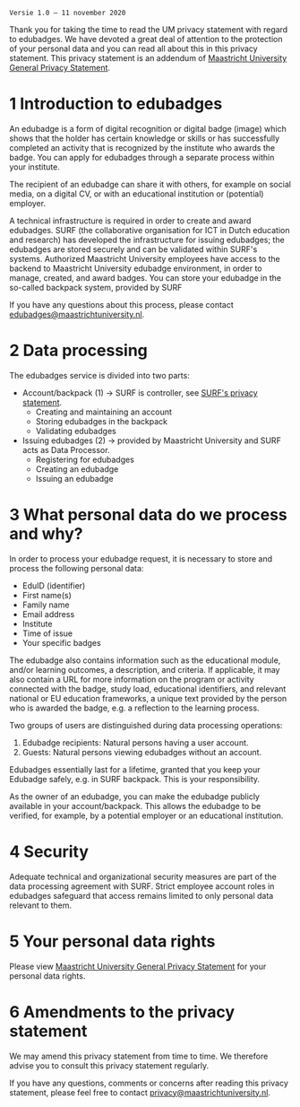 `Versie 1.0 – 11 november 2020`

Thank you for taking the time to read the UM privacy statement with regard to edubadges. We have devoted a great deal of attention to the protection of your personal data and you can read all about this in this privacy statement. This privacy statement is an addendum of [Maastricht University General Privacy Statement](https://www.maastrichtuniversity.nl/about-um/um-general-privacy-statement#).

# 1 Introduction to edubadges
An edubadge is a form of digital recognition or digital badge (image) which shows that the holder has certain knowledge or skills or has successfully completed an activity that is recognized by the institute who awards the badge.
You can apply for edubadges through a separate process within your institute.

The recipient of an edubadge can share it with others, for example on social media, on a digital CV, or with an educational institution or (potential) employer.

A technical infrastructure is required in order to create and award edubadges. SURF (the collaborative organisation for ICT in Dutch education and research) has developed the infrastructure for issuing edubadges; the edubadges are stored securely and can be validated within SURF's systems. Authorized Maastricht University employees have access to the backend to Maastricht University edubadge environment, in order to manage, created, and award badges. You can store your edubadge in the so-called backpack system, provided by SURF

If you have any questions about this process, please contact [edubadges@maastrichtuniversity.nl](mailto:edubadges@maastrichtuniversity.nl).

# 2 Data processing
The edubadges service is divided into two parts:

* Account/backpack (1) -> SURF is controller, see [SURF's privacy statement](https://edubadges.nl/privacy).
  * Creating and maintaining an account
  * Storing edubadges in the backpack
  * Validating edubadges
* Issuing edubadges (2) -> provided by Maastricht University and SURF acts as Data Processor.
  * Registering for edubadges
  * Creating an edubadge
  * Issuing an edubadge

# 3 What personal data do we process and why?
In order to process your edubadge request, it is necessary to store and process the following personal data:
* EduID (identifier)
* First name(s)
* Family name
* Email address
* Institute
* Time of issue
* Your specific badges

The edubadge also contains information such as the educational module, and/or learning outcomes, a description, and criteria. If applicable, it may also contain a URL for more information on the program or activity connected with the badge, study load, educational identifiers, and relevant national or EU education frameworks, a unique text provided by the person who is awarded the badge, e.g. a reflection to the learning process.

Two groups of users are distinguished during data processing operations:
1. Edubadge recipients: Natural persons having a user account.
2. Guests: Natural persons viewing edubadges without an account.

Edubadges essentially last for a lifetime, granted that you keep your Edubadge safely, e.g. in SURF backpack. This is your responsibility.

As the owner of an edubadge, you can make the edubadge publicly available in your account/backpack. This allows the edubadge to be verified, for example, by a potential employer or an educational institution.

# 4 Security
Adequate technical and organizational security measures are part of the data processing agreement with SURF. Strict employee account roles in edubadges safeguard that access remains limited to only personal data relevant to them.

# 5 Your personal data rights
Please view [Maastricht University General Privacy Statement](https://www.maastrichtuniversity.nl/about-um/um-general-privacy-statement#) for your personal data rights.

# 6 Amendments to the privacy statement
We may amend this privacy statement from time to time. We therefore advise you to consult this privacy statement regularly.

If you have any questions, comments or concerns after reading this privacy statement, please feel free to contact [privacy@maastrichtuniversity.nl](mailto:privacy@maastrichtuniversity.nl).
